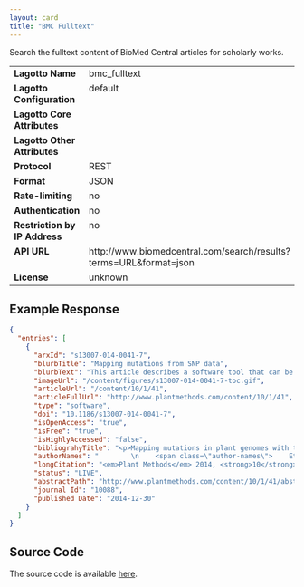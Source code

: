 ```yaml
---
layout: card
title: "BMC Fulltext"
---
```


Search the fulltext content of BioMed Central articles for scholarly works.

<table width=100% border="0" cellspacing="0" cellpadding="0">
<tbody>
<tr>
<td valign="top" width=30%><strong>Lagotto Name</strong></td>
<td valign="top" width=70%>bmc_fulltext</td>
</tr>
<tr>
<td valign="top" width=20%><strong>Lagotto Configuration</strong></td>
<td valign="top" width=80%>default</td>
</tr>
<tr>
<td valign="top" width=20%><strong>Lagotto Core Attributes</strong></td>
<td valign="top" width=80%>&nbsp;</td>
</tr>
<td valign="top" width=20%><strong>Lagotto Other Attributes</strong></td>
<td valign="top" width=80%>&nbsp;</td>
</tr>
<tr>
<td valign="top" width=30%><strong>Protocol</strong></td>
<td valign="top" width=70%>REST</td>
</tr>
<tr>
<td valign="top" width=30%><strong>Format</strong></td>
<td valign="top" width=70%>JSON</td>
</tr>
<tr>
<td valign="top" width=20%><strong>Rate-limiting</strong></td>
<td valign="top" width=80%>no</td>
</tr>
<tr>
<td valign="top" width=20%><strong>Authentication</strong></td>
<td valign="top" width=80%>no</td>
</tr>
<tr>
<td valign="top" width=20%><strong>Restriction by IP Address</strong></td>
<td valign="top" width=80%>no</td>
</tr>
<tr>
<td valign="top" width=20%><strong>API URL</strong></td>
<td valign="top" width=80%>http://www.biomedcentral.com/search/results?terms=URL&format=json</td>
</tr>
<tr>
<td valign="top" width=20%><strong>License</strong></td>
<td valign="top" width=80%>unknown</td>
</tr>
</tbody>
</table>

## Example Response

```json
{
  "entries": [
    {
      "arxId": "s13007-014-0041-7",
      "blurbTitle": "Mapping mutations from SNP data",
      "blurbText": "This article describes a software tool that can be used to map SNPs identified in high-throughput sequencing data from bulked segregant populations. The software maps SNPs present in annotated coding sequences, which may represent candidate causative mutations.",
      "imageUrl": "/content/figures/s13007-014-0041-7-toc.gif",
      "articleUrl": "/content/10/1/41",
      "articleFullUrl": "http://www.plantmethods.com/content/10/1/41",
      "type": "software",
      "doi": "10.1186/s13007-014-0041-7",
      "isOpenAccess": "true",
      "isFree": "true",
      "isHighlyAccessed": "false",
      "bibliograhyTitle": "<p>Mapping mutations in plant genomes with the user-friendly web application CandiSNP</p>",
      "authorNames": "        \n    <span class=\"author-names\">    Etherington GJ, Monaghan J, Zipfel C and MacLean D</span>\n    ",
      "longCitation": "<em>Plant Methods</em> 2014, <strong>10</strong>:41",
      "status": "LIVE",
      "abstractPath": "http://www.plantmethods.com/content/10/1/41/abstract",
      "journal Id": "10088",
      "published Date": "2014-12-30"
    }
  ]
}
```

## Source Code
The source code is available [here](https://github.com/articlemetrics/lagotto/blob/master/app/models/sources/bmc_fulltext.rb).
